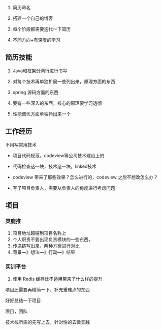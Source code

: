 1. 简历命名

2. 搭建一个自己的博客
3. 每个阶段都需要迭代一下简历
4. 不同方向+有深度的学习

## 简历技能

1. Java和框架分两行进行书写
2. 对每个技术再单独扩展一些列出来，原理方面的东西
3. spring 源码方面的东西

4. 要有一些深入的东西，核心的原理要学习透彻

5. 性能调优方面单独拎出来一个

## 工作经历

不用写常用技术

- 项目代码规范，codeview等公司技术建设上的

- 代码检查这一块，技术这一块，linked技术
- codeview 带来了那些效果？怎么进行的，codeview 之后不想改怎么办？
- 写了项目负责人，需要从负责人的角度进行考虑问题



## 项目

### 灵鹿推

1. 项目地址超链到项目名称上
2. 个人职责不要出现负责模块的一些东西，
3. 传递链写出来，两种方案进行对比
4. 背景—》想法—》行动—》结果

### 实训平台

1. 使用 Redis 缓存比不适用带来了什么样的提升

项目还需要再精简一下，补充重难点的东西



好好总结一下项目

项目，团队



技术栈所需的先写上去，针对性的去做实践

